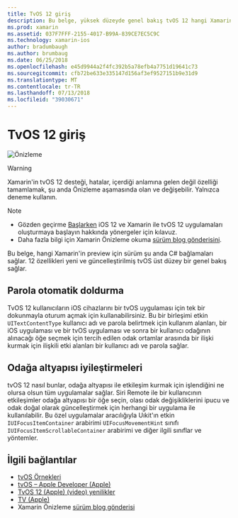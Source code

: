 ```yaml
---
title: TvOS 12 giriş
description: Bu belge, yüksek düzeyde genel bakış tvOS 12 hangi Xamarin'in Önizleme sürümü için yeni ve güncelleştirilmiş özelliklerin birlikte şu anda C# bağlamaları sağlar sağlar.
ms.prod: xamarin
ms.assetid: 037F7FFF-2155-4017-B99A-839CE7EC5C9C
ms.technology: xamarin-ios
author: bradumbaugh
ms.author: brumbaug
ms.date: 06/25/2018
ms.openlocfilehash: e45d9944a2f4fc392b5a78efb4a7751d19641c73
ms.sourcegitcommit: cfb72be633e335147d156af3ef9527151b9e31d9
ms.translationtype: MT
ms.contentlocale: tr-TR
ms.lasthandoff: 07/13/2018
ms.locfileid: "39030671"
---
```

# <a name="introduction-to-tvos-12"></a>TvOS 12 giriş

![Önizleme](~/media/shared/preview.png)

> [!WARNING]
> Xamarin'in tvOS 12 desteği, hatalar, içerdiği anlamına gelen değil özelliği tamamlamak, şu anda Önizleme aşamasında olan ve değişebilir. Yalnızca deneme kullanın.

> [!NOTE]
> - Gözden geçirme [Başlarken](~/ios/platform/introduction-to-ios12/get-started.md) iOS 12 ve Xamarin ile tvOS 12 uygulamaları oluşturmaya başlayın hakkında yönergeler için kılavuz.
> - Daha fazla bilgi için Xamarin Önizleme okuma [sürüm blog gönderisini](https://releases.xamarin.com/preview-release-xcode-10-beta-3/).

Bu belge, hangi Xamarin'in preview için sürüm şu anda C# bağlamaları sağlar. 12 özellikleri yeni ve güncelleştirilmiş tvOS üst düzey bir genel bakış sağlar.

## <a name="password-autofill"></a>Parola otomatik doldurma

TvOS 12 kullanıcıların iOS cihazlarını bir tvOS uygulaması için tek bir dokunmayla oturum açmak için kullanabilirsiniz. Bu bir birleşimi etkin `UITextContentType` kullanıcı adı ve parola belirtmek için kullanım alanları, bir iOS uygulaması ve bir tvOS uygulaması ve sonra bir kullanıcı odağının alınacağı öğe seçmek için tercih edilen odak ortamlar arasında bir ilişki kurmak için ilişkili etki alanları bir kullanıcı adı ve parola sağlar.

## <a name="focus-engine-enhancements"></a>Odağa altyapısı iyileştirmeleri

tvOS 12 nasıl bunlar, odağa altyapısı ile etkileşim kurmak için işlendiğini ne olursa olsun tüm uygulamalar sağlar. Siri Remote ile bir kullanıcının etkileşimler odağa altyapısı bir öğe seçin, olası odak değişikliklerini ipucu ve odak doğal olarak güncelleştirmek için herhangi bir uygulama ile kullanılabilir. Bu özel uygulamalar aracılığıyla Uıkit'ın etkin `IUIFocusItemContainer` arabirimi `UIFocusMovementHint` sınıfı `IUIFocusItemScrollableContainer` arabirimi ve diğer ilgili sınıflar ve yöntemler.

## <a name="related-links"></a>İlgili bağlantılar

- [tvOS Örnekleri](https://developer.xamarin.com/samples/tvos/all/)
- [tvOS – Apple Developer (Apple)](https://developer.apple.com/tvos/)
- [TvOS 12 (Apple) (video) yenilikler](https://developer.apple.com/videos/play/wwdc2018/208/)
- [TV (Apple)](https://www.apple.com/tv/)
- Xamarin Önizleme [sürüm blog gönderisi](https://releases.xamarin.com/preview-release-xcode-10-beta-3/)
